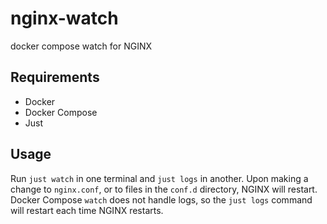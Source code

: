 # nginx-watch
docker compose watch for NGINX


## Requirements

- Docker
- Docker Compose
- Just

## Usage

Run `just watch` in one terminal and `just logs` in another. Upon making a change to `nginx.conf`, or to files in the `conf.d` directory, NGINX will restart. Docker Compose `watch` does not handle logs, so the `just logs` command will restart each time NGINX restarts.


